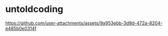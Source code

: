 # untoldcoding
https://github.com/user-attachments/assets/9a953ebb-3d8d-472a-8204-e485b0e0314f
<!-- Uploading "Screen Recording 2025-05-17 at 9.18.46 PM.mov"... -->

